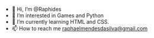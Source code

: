 - 👋 Hi, I’m @Raphides
- 👀 I’m interested in Games and Python
- 🌱 I’m currently learning HTML and CSS.
- 📫 How to reach me raphaelmendesdasilva@gmail.com

<!---
Raphides/Raphides is a ✨ special ✨ repository because its `README.md` (this file) appears on your GitHub profile.
You can click the Preview link to take a look at your changes.
--->
